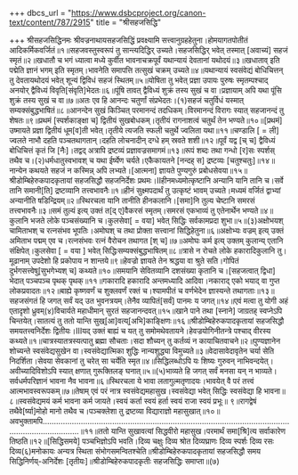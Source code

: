 +++
dbcs_url = "https://www.dsbcproject.org/canon-text/content/787/2915"
title = "श्रीसहजसिद्धि"

+++
श्रीसहजसिद्धिनमः श्रीवज्रनाथायसहजसिद्धिं प्रवक्ष्यामि सत्त्वानुग्रहहेतुना।होमयागतपोतीतं आदिकर्मिकवर्जितं॥१॥सहजवस्तुस्वरूपं तु सान्त्यदिद्धिर् उच्यते।सहजसिद्धिर् भवेत् तस्मात् [अवाच्यं] सहजं स्मृतं॥२॥खधातौ च भगं ध्यात्वा मध्ये कुर्वीत भावनाचक्रपूर्वं यथान्यायं देवतानां यथोदयं॥३॥खधाताव् इति पद्मेति ज्ञानं भगम् इति स्मृतम्।भावनेति समापत्ति तत्सुखं चक्रम् उच्यते॥४॥यथान्यायं स्वसंवेद्यं बोधिचित्तन् तु देवतायथोदयं भवेत् शून्यं द्विविधं सहजं स्थितम्॥५॥योषिता तु भवेत् प्रज्ञा उपायः पुरुषः स्मृतम्पश्चाद् अनयोर् द्वैविध्यं विवृति[संवृति]भेदतः॥६॥पूंषि तावत् द्वैविध्यं शुक्रं तस्य सुखं च वा।प्रज्ञायाम् अपि यथा पूंसि शुक्रं तस्य सुखं च वा॥७॥अतः एव हि आनन्दः चतुर्णां संप्रभेदतः।(१)सहजं चतुर्विधं यस्मात् सम्यक्संबुद्धभाषितं॥८॥आनन्देन सुखं किञ्चित् परमानन्दं तदधिकम्।विरमानन्दं विरागः स्यात् सहजानन्दं तु शेषतः॥९॥प्रथमं [स्पर्शकाङ्क्षा च] द्वितीयं सुखबोधकम्।तृतीयं रागनाशत्वं चतुर्थं तेन भण्यते॥१०॥[प्रथमं] उष्मायते प्रज्ञा द्वितीयं धूम[व]ती भवेत्।तृतीये त्यजति स्फली चतुर्थे ज्वलिता यथा॥११॥चण्डालि [ = ली] ज्वलते नाभौ दहति पञ्चतथागतान्।दहति लोचनादीन् दग्धे हम् स्रवते शशी॥१२॥पूर्वं यद्व [च् च] द्वैविध्यं बोधिचित्तं कृतं जि [नैः]।तद्वद् अत्रापि द्रष्टव्यं प्रज्ञावज्रसमागमं॥१३॥रूपं शब्दः तथा गन्धो [र]सः स्पर्शस् तथैव च।(२)धर्मधातुस्वभावश् च यथा ईर्ष्येण चर्यते।एकैकायतने [नन्दह् स] द्रष्टव्यः [चतुश्चतुः]॥१४॥नान्येन कथयते सहजं न कस्मिन्न् अपि लभ्यते।[आत्मना] ज्ञायते पुण्यगुरुं प्रबोधसेवया॥१५॥श्रीडोम्बिहेरुकपादकृतायां सहजसिद्धौ सहजनिर्देशः प्रथमः।IIहीनमध्यमोत्कृष्टानि अन्यानि यानि तानि च।सर्वे तानि समानी[ति] द्रष्टव्यानि तत्त्वभावनैः॥१॥हीनं सुक्ष्मपदार्थं तु उत्कृष्टं भावम् उच्यते।मध्यमं वर्जितं द्वाभ्यां अन्यानीति षडिन्द्रियम्॥२॥स्थिरचला यानि तानीति हीनकलानि।[समा]नि तुल्य चेष्टानि समरसं तत्त्वभावनैः॥३॥समं तुल्यं इत्य् उक्तं त[द् ए]वैकरसं स्मृतम्।समरसं एकभाव्यं तु एतेनार्थेन भण्यते॥४॥कुलानि भजते लोके पञ्चसंख्यानि च।कुलसेवा[ = वया] भवेत् सिद्धिः सर्वकामप्रदा शुभा॥५॥(३)अक्षोभयश् चामिताभश् च रत्नसंभव भूपतिः।अमोघश् च तथा प्रोक्ता सत्त्वानां सिद्धिहेतुना॥६॥अक्षोभ्यः वज्रम् इत्य् उक्तं अमिताभ पद्मम् एव च।रत्नसंभवः रत्नं वैरोचन तथागत [श् च]॥७॥अमोघः कर्म इत्य् उक्तम् कुलान्य् एतानि संक्षिपेत्।कुलसेवा [ = वया ] भवेत् सिद्धिःसम्यक्संबुद्धभाषितम्॥८॥त्रासे न रोचते लोके हकारादिकुलानि तु।मूढानाम् उपदेशो हि प्रकोपाय न शान्तये॥९॥हेवज्रो ज्ञायते तेन श्रद्धया वा श्रुते सति।गोपितं दुर्भगसत्त्वेषु[सुभगेभ्यश् च] कथ्यते॥१०॥समयानि सेवितव्यानि दशसंख्या कृतानि च।[सहजत्वात् द्विधा] भेदात् पञ्चपञ्च पृथक् पृथक्॥११॥गकारादि हकारादि अन्तमध्यादि आदिवा।नकाराद् एको भयाद् वा गुप्त लोकप्रवादतः॥१२॥बाह्ये कृष्णवर्णं च शुक्लवर्णं रक्तं च।श्यामपीतं च वर्णभेदेन ज्ञास्यन्ते तथागताः॥१३॥सहजसंगतं हि जगत् सर्वं यद् उत भुवनत्रयम्।तेनैव व्यापितं[सर्वं] पानमः य जगत्॥१४॥एवं मत्वा तु योगी अहं एतादृशो ध्रुवम्(४)विचार्यते महाधीमान् सुरतं सहजानन्दवत्॥१५॥खाने पाने तथा [स्नाने] जाग्रतह् स्वप्नेऽपि चिन्तयेत्।सातत्यं तु ततो यान्ति सुख्[आ]वत्य्[अभि]काङ्क्षिणः॥१६॥श्रीडोम्बिहेरुकपादकृतायां सहजसिद्धौ समयतत्त्वनिर्देशः द्वितीयः।IIIयद् उक्तं बाह्यं च यत् तु समोमथेवतायने।हेवज्रयोगिनीतन्त्रे पश्चाद् वीरस्य कथ्यते॥१॥चात्रस्यातत्रस्यत्पातु ब्रह्मा सौचताः।सदा शौच्यन् तु कर्तव्यं न कायाचितवाचने॥२॥पुण्यज्ञानेन शोच्यन्ते स्वसंवेद्यसुखेन वा।स्वसंवेद्यात्मिका शुद्धिः नान्यशुद्ध्या विमुच्यते॥३॥वेदासावेदावृतेन चर्या सेति निदर्शिता।सेवया सेवकानां तु चरेत् सा चर्येति स्मृत॥४॥सिद्धिलब्धोऽपि यः शिष्यः गुरुवन् नाभिवन्दयेत्।अवीच्यादिविशोऽपि स्यात् क्षणात् गुरूक्तिलङ् घनात्॥५॥(५)भाव्यते हि जगत् सर्वं मनसा यन् न भाव्यते।सर्वधर्मपरिज्ञानं भावना नैव भावना॥६॥स्थिरचला ये भावा लतागुल्मतृणादयः।भावयेत् वै परं तत्त्वं आत्मभावस्वरूपकम्॥७॥तेषाम् एवं परं नात्र स्वसंवेद्यमहासुख।स्वसंवेद्या भवेत् सिद्धिः स्वसंवेद्या हि भावना॥८॥स्वसंवेद्यमयं कर्म भावना कर्म जायते।स्वयं कर्ता स्वयं हर्ता स्वयं राजा स्वयं प्रभूः॥ ९॥रागद्वेषं तथैवे[र्ष्या]मोहो मानो तथैव च।पञ्चक्लेशा तु द्रष्टव्या विद्याराज्ञो महासुखात्॥१०॥अवभुक्तामपि.............................................................................................................................................॥११॥ततो यान्ति सुखावत्यां सिद्धवीरो महासुख।परमार्थं समा[श्रि]त्य सर्वाकारेण तिष्ठति॥१२॥[सिद्धिसमये] पञ्चभिज्ञोऽपि भवति।दिव्य चक्षुः दिव्य श्रोत दिव्यघ्राणः दिव्य स्पर्शः दिव्य रसः दिव्य(६)मनोकायः अन्यत्र स्थिता संभोगसमन्वितश्चेति॥श्रीडोम्बिहेरुकपादकृतायां सहजसिद्धौ समय सिद्धिनिर्णय्-अनिर्देशः [तृतीयः]॥श्रीडोम्बिहेरुकपादकृतीः सहजसिद्धिः समाप्ता॥(७)
